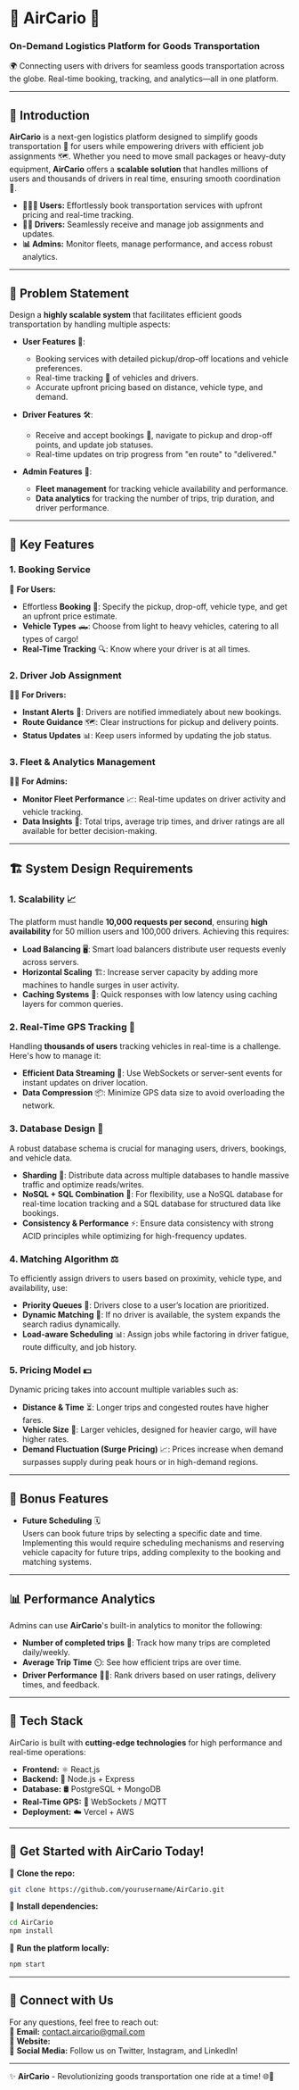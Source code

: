 # 🛫 **AirCario** 🚛

### **On-Demand Logistics Platform for Goods Transportation**

🌍 Connecting users with drivers for seamless goods transportation across the globe. Real-time booking, tracking, and analytics—all in one platform.

---

## 🌟 **Introduction**

**AirCario** is a next-gen logistics platform designed to simplify goods transportation 🚚 for users while empowering drivers with efficient job assignments 🗺️. Whether you need to move small packages or heavy-duty equipment, **AirCario** offers a **scalable solution** that handles millions of users and thousands of drivers in real time, ensuring smooth coordination 🤝.

- **🧑‍🤝‍🧑 Users:** Effortlessly book transportation services with upfront pricing and real-time tracking.
- **👨‍✈️ Drivers:** Seamlessly receive and manage job assignments and updates.
- **📊 Admins:** Monitor fleets, manage performance, and access robust analytics.

---

## 💼 **Problem Statement**

Design a **highly scalable system** that facilitates efficient goods transportation by handling multiple aspects:

- **User Features** 🚪:

  - Booking services with detailed pickup/drop-off locations and vehicle preferences.
  - Real-time tracking 🚨 of vehicles and drivers.
  - Accurate upfront pricing based on distance, vehicle type, and demand.

- **Driver Features** 🛠️:

  - Receive and accept bookings 📱, navigate to pickup and drop-off points, and update job statuses.
  - Real-time updates on trip progress from "en route" to "delivered."

- **Admin Features** 🔐:
  - **Fleet management** for tracking vehicle availability and performance.
  - **Data analytics** for tracking the number of trips, trip duration, and driver performance.

---

## 🚀 **Key Features**

### 1. **Booking Service**

🛒 **For Users:**

- Effortless **Booking** 🎯: Specify the pickup, drop-off, vehicle type, and get an upfront price estimate.
- **Vehicle Types** 🛻: Choose from light to heavy vehicles, catering to all types of cargo!
- **Real-Time Tracking** 🔍: Know where your driver is at all times.

### 2. **Driver Job Assignment**

👨‍💼 **For Drivers:**

- **Instant Alerts** 📲: Drivers are notified immediately about new bookings.
- **Route Guidance** 🗺️: Clear instructions for pickup and delivery points.
- **Status Updates** 📊: Keep users informed by updating the job status.

### 3. **Fleet & Analytics Management**

👨‍💻 **For Admins:**

- **Monitor Fleet Performance** 📈: Real-time updates on driver activity and vehicle tracking.
- **Data Insights** 🔎: Total trips, average trip times, and driver ratings are all available for better decision-making.

---

## 🏗️ **System Design Requirements**

### 1. **Scalability** 📈

The platform must handle **10,000 requests per second**, ensuring **high availability** for 50 million users and 100,000 drivers. Achieving this requires:

- **Load Balancing** 🖥️: Smart load balancers distribute user requests evenly across servers.
- **Horizontal Scaling** 🏗️: Increase server capacity by adding more machines to handle surges in user activity.
- **Caching Systems** 🛑: Quick responses with low latency using caching layers for common queries.

### 2. **Real-Time GPS Tracking** 📍

Handling **thousands of users** tracking vehicles in real-time is a challenge. Here's how to manage it:

- **Efficient Data Streaming** 📡: Use WebSockets or server-sent events for instant updates on driver location.
- **Data Compression** 📦: Minimize GPS data size to avoid overloading the network.

### 3. **Database Design** 💽

A robust database schema is crucial for managing users, drivers, bookings, and vehicle data.

- **Sharding** 🧩: Distribute data across multiple databases to handle massive traffic and optimize reads/writes.
- **NoSQL + SQL Combination** 🔄: For flexibility, use a NoSQL database for real-time location tracking and a SQL database for structured data like bookings.
- **Consistency & Performance** ⚡: Ensure data consistency with strong ACID principles while optimizing for high-frequency updates.

### 4. **Matching Algorithm** ⚖️

To efficiently assign drivers to users based on proximity, vehicle type, and availability, use:

- **Priority Queues** 🔁: Drivers close to a user’s location are prioritized.
- **Dynamic Matching** 🚥: If no driver is available, the system expands the search radius dynamically.
- **Load-aware Scheduling** 📊: Assign jobs while factoring in driver fatigue, route difficulty, and job history.

### 5. **Pricing Model** 💵

Dynamic pricing takes into account multiple variables such as:

- **Distance & Time** ⏳: Longer trips and congested routes have higher fares.
- **Vehicle Size** 🚛: Larger vehicles, designed for heavier cargo, will have higher rates.
- **Demand Fluctuation (Surge Pricing)** 📈: Prices increase when demand surpasses supply during peak hours or in high-demand regions.

---

## 🌟 **Bonus Features**

- **Future Scheduling** 🗓️  
  Users can book future trips by selecting a specific date and time. Implementing this would require scheduling mechanisms and reserving vehicle capacity for future trips, adding complexity to the booking and matching systems.

---

## 📊 **Performance Analytics**

Admins can use **AirCario**'s built-in analytics to monitor the following:

- **Number of completed trips** 🚗: Track how many trips are completed daily/weekly.
- **Average Trip Time** ⏲️: See how efficient trips are over time.
- **Driver Performance** 👨‍🏭: Rank drivers based on user ratings, delivery times, and feedback.

---

## 📱 **Tech Stack**

AirCario is built with **cutting-edge technologies** for high performance and real-time operations:

- **Frontend:** ⚛️ React.js
- **Backend:** 🧠 Node.js + Express
- **Database:** 🛢️ PostgreSQL + MongoDB
- **Real-Time GPS:** 📡 WebSockets / MQTT
- **Deployment:** ☁️ Vercel + AWS

---

## 🎉 **Get Started with AirCario Today!**

🔧 **Clone the repo:**

```bash
git clone https://github.com/yourusername/AirCario.git
```

📂 **Install dependencies:**

```bash
cd AirCario
npm install
```

🚀 **Run the platform locally:**

```bash
npm start
```

---

## 💬 **Connect with Us**

For any questions, feel free to reach out:  
📧 **Email:** contact.aircario@gmail.com  
🔗 **Website:**   
📱 **Social Media:** Follow us on Twitter, Instagram, and LinkedIn!

---

✨ **AirCario** - Revolutionizing goods transportation one ride at a time! 🌐🚚
